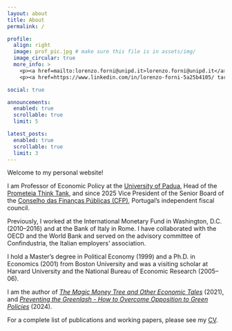 ```yaml
---
layout: about
title: About
permalink: /

profile:
  align: right
  image: prof_pic.jpg # make sure this file is in assets/img/
  image_circular: true
  more_info: >
    <p><a href=mailto:lorenzo.forni@unipd.it>lorenzo.forni@unipd.it</a></p>
    <p><a href=https://www.linkedin.com/in/lorenzo-forni-5a25b4105/ target="_blank" rel="noopener">LinkedIn</a></p>

social: true

announcements:
  enabled: true
  scrollable: true
  limit: 5

latest_posts:
  enabled: true
  scrollable: true
  limit: 3
---
```


Welcome to my personal website!

I am Professor of Economic Policy at the [University of Padua](https://www.unipd.it/en), Head of the [Prometeia Think Tank](https://www.prometeia.it/en), and since 2025 Vice President of the Senior Board of the [Conselho das Finanças Públicas (CFP)](https://www.cfp.pt/), Portugal’s independent fiscal council.

Previously, I worked at the International Monetary Fund in Washington, D.C. (2010–2016) and at the Bank of Italy in Rome. I have collaborated with the OECD and the World Bank and served on the advisory committee of Confindustria, the Italian employers’ association.

I hold a Master’s degree in Political Economy (1999) and a Ph.D. in Economics (2001) from Boston University and was a visiting scholar at Harvard University and the National Bureau of Economic Research (2005–06).

I am the author of *[The Magic Money Tree and Other Economic Tales](https://www.amazon.com/Magic-Money-Other-Economic-Tales/dp/1788213653)* (2021), and *[Preventing the Greenlash - How to Overcome Opposition to Green Policies](https://www.amazon.com/Preventing-Greenlash-Overcome-Opposition-Policies-ebook/dp/B0CW1DMDLJ)* (2024).

For a complete list of publications and working papers, please see my <a href="https://robertamuri.github.io/prova/lorenzo-forni-cv.pdf">CV</a>.



